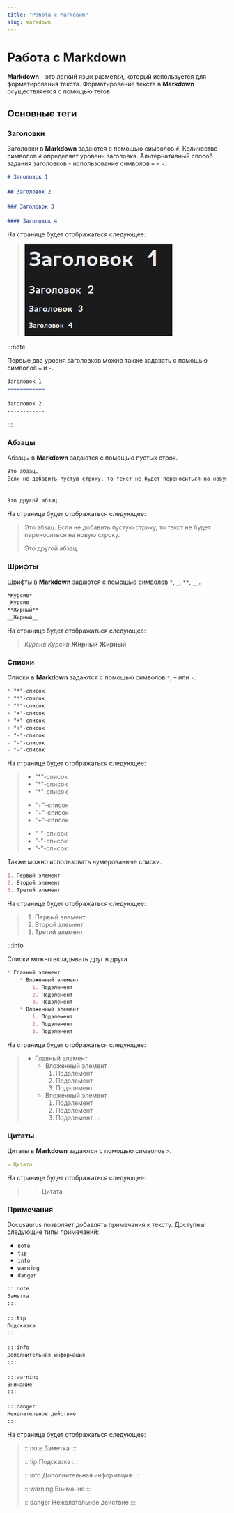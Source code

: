 ```yaml
---
title: "Работа с Markdown"
slug: markdown
---
```


# Работа с Markdown

**Markdown** - это легкий язык разметки, который используется для форматирования текста. Форматирование текста в **Markdown** осуществляется с помощью тегов.

## Основные теги

### Заголовки

Заголовки в **Markdown** задаются с помощью символов `#`. Количество символов `#` определяет уровень заголовка.
Альтернативный способ задания заголовков - использование символов `=` и `-`.

```md
# Заголовок 1

## Заголовок 2

### Заголовок 3

#### Заголовок 4
```

На странице будет отображаться следующее:

> ![Header example](./img/headers-example.png)

:::note

Первые два уровня заголовков можно также задавать с помощью символов `=` и `-`.

```md
Заголовок 1
============

Заголовок 2
------------
```
:::

### Абзацы

Абзацы в **Markdown** задаются с помощью пустых строк.

```md
Это абзац. 
Если не добавить пустую строку, то текст не будет переноситься на новую строку.


Это другой абзац.
```
На странице будет отображаться следующее:
> Это абзац. 
> Если не добавить пустую строку, то текст не будет переноситься на новую строку.
> 
> Это другой абзац.

### Шрифты

Шрифты в **Markdown** задаются с помощью символов `*`, `_`, `**`, `__`.

```md
*Курсив*
_Курсив_
**Жирный**
__Жирный__
```

На странице будет отображаться следующее:
> *Курсив*
> _Курсив_
> **Жирный**
> __Жирный__

### Списки

Списки в **Markdown** задаются с помощью символов `*`, `+` или `-`.

```md
* "*"-список
* "*"-список
* "*"-список
+ "+"-список
+ "+"-список
+ "+"-список
- "-"-список
- "-"-список
- "-"-список
```

На странице будет отображаться следующее:
> * "*"-список
> * "*"-список
> * "*"-список
> + "+"-список
> + "+"-список
> + "+"-список
> - "-"-список
> - "-"-список
> - "-"-список

Также можно использовать нумерованные списки.

```md
1. Первый элемент
2. Второй элемент
3. Третий элемент
```

На странице будет отображаться следующее:
> 1. Первый элемент
> 2. Второй элемент
> 3. Третий элемент

:::info

Списки можно вкладывать друг в друга.

```md
* Главный элемент
    * Вложенный элемент
        1. Подэлемент
        2. Подэлемент
        3. Подэлемент
    * Вложенный элемент
        1. Подэлемент
        2. Подэлемент
        3. Подэлемент
```

На странице будет отображаться следующее:
> * Главный элемент
>     * Вложенный элемент
>         1. Подэлемент
>         2. Подэлемент
>         3. Подэлемент
>     * Вложенный элемент
>         1. Подэлемент
>         2. Подэлемент
>         3. Подэлемент
:::

### Цитаты

Цитаты в **Markdown** задаются с помощью символов `>`.

```md
> Цитата
```

На странице будет отображаться следующее:
> > Цитата

### Примечания

Docusaurus позволяет добавлять примечания к тексту. Доступны следующие типы примечаний:

- `note`
- `tip`
- `info`
- `warning`
- `danger`

```md
:::note
Заметка
:::

:::tip
Подсказка
:::

:::info
Дополнительная информация
:::

:::warning
Внимание
:::

:::danger
Нежелательное действие
:::

```

На странице будет отображаться следующее:
> :::note
> Заметка
> :::
> 
> :::tip
> Подсказка
> :::
> 
> :::info
> Дополнительная информация
> :::
> 
> :::warning
> Внимание
> :::
> 
> :::danger
> Нежелательное действие
> :::
